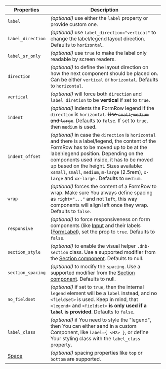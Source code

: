 | Properties                                      | Description                                                                                                                                                                                                                                                                                                                                                                |
| ----------------------------------------------- | -------------------------------------------------------------------------------------------------------------------------------------------------------------------------------------------------------------------------------------------------------------------------------------------------------------------------------------------------------------------------- |
| `label`                                         | _(optional)_ use either the `label` property or provide custom one.                                                                                                                                                                                                                                                                                                        |
| `label_direction`                               | _(optional)_ use `label_direction="vertical"` to change the label/legend layout direction. Defaults to `horizontal`.                                                                                                                                                                                                                                                       |
| `label_sr_only`                                 | _(optional)_ use `true` to make the label only readable by screen readers.                                                                                                                                                                                                                                                                                                 |
| `direction`                                     | _(optional)_ to define the layout direction on how the next component should be placed on. Can be either `vertical` or `horizontal`. Defaults to `horizontal`.                                                                                                                                                                                                             |
| `vertical`                                      | _(optional)_ will force both `direction` and `label_diretion` to be **vertical** if set to `true`.                                                                                                                                                                                                                                                                         |
| `indent`                                        | _(optional)_ indents the FormRow legend if the `direction` is `horizontal`. ~~Use `small`, `medium` and `large`~~. Defaults to `false`. If set to `true`, then `medium` is used.                                                                                                                                                                                           |
| `indent_offset`                                 | _(optional)_ in case the `direction` is `horizontal` and there is a label/legend, the content of the FormRow has to be moved up to be at the label/legend position. Depending on the components used inside, it has to be moved up based on the height. Sizes available: `xsmall`, `small`, `medium`, `m-large` (2.5rem), `x-large` and `xx-large` . Defaults to `medium`. |
| `wrap`                                          | _(optional)_ forces the content of a FormRow to wrap. Make sure You always define spacing as `right="..."` and not `left`, this way components will align left once they wrap. Defaults to `false`.                                                                                                                                                                        |
| `responsive`                                    | _(optional)_ to force responsiveness on form components (like [Input](/uilib/components/input) and their labels ([FormLabel](/uilib/components/form-label)), set the prop to `true`. Defaults to `false`.                                                                                                                                                                  |
| `section_style`                                 | _(optional)_ to enable the visual helper `.dnb-section` class. Use a supported modifier from the [Section component](/uilib/components/section#tab-properties). Defaults to null.                                                                                                                                                                                          |
| `section_spacing`                               | _(optional)_ to modify the `spacing`. Use a supported modifier from the [Section component](/uilib/components/section#tab-properties). Defaults to null.                                                                                                                                                                                                                   |
| `no_fieldset`                                   | _(optional)_ if set to `true`, then the internal `legend` element will be a `label` instead, and no `<fieldset>` is used. Keep in mind, that `<legend>` and `<fieldset>` **is only used if a `label` is provided**. Defaults to `false`.                                                                                                                                   |
| `label_class`                                   | _(optional)_ if You need to style the "legend", then You can either send in a custom Component, like `label={ <H2> }`, or define Your styling class with the `label_class` property.                                                                                                                                                                                       |
| [Space](/uilib/components/space#tab-properties) | _(optional)_ spacing properties like `top` or `bottom` are supported.                                                                                                                                                                                                                                                                                                      |
